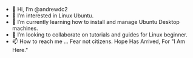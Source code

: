 - 👋 Hi, I’m @andrewdc2
- 👀 I’m interested in Linux Ubuntu.
- 🌱 I’m currently learning how to install and manage Ubuntu Desktop machines.
- 💞️ I’m looking to collaborate on tutorials and guides for Linux beginner.
- 📫 How to reach me ... Fear not citizens. Hope Has Arrived, For "I Am Here."

<!---
andrewdc2/andrewdc2 is a ✨ special ✨ repository because its `README.md` (this file) appears on your GitHub profile.
You can click the Preview link to take a look at your changes.
--->
